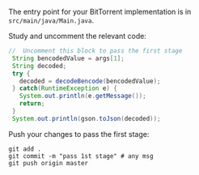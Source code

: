 The entry point for your BitTorrent implementation is in `src/main/java/Main.java`.

Study and uncomment the relevant code: 

```java
//  Uncomment this block to pass the first stage
 String bencodedValue = args[1];
 String decoded;
 try {
   decoded = decodeBencode(bencodedValue);
 } catch(RuntimeException e) {
   System.out.println(e.getMessage());
   return;
 }
 System.out.println(gson.toJson(decoded));
```

Push your changes to pass the first stage:

```
git add .
git commit -m "pass 1st stage" # any msg
git push origin master
```
